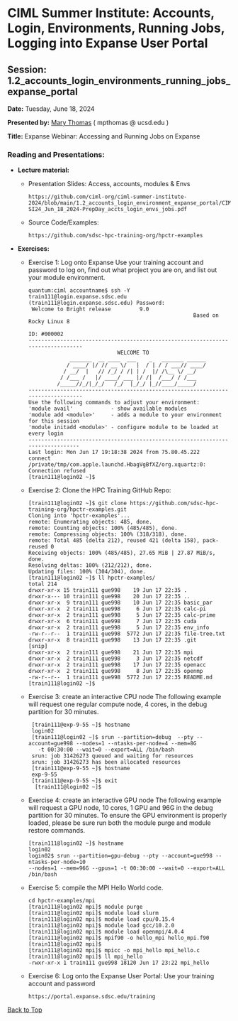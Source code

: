 # CIML Summer Institute:   Accounts, Login, Environments, Running Jobs, Logging into Expanse User Portal

## Session: 1.2_accounts_login_environments_running_jobs_expanse_portal

**Date:**  Tuesday, June 18, 2024

**Presented by:** [Mary Thomas](https://www.sdsc.edu/research/researcher_spotlight/thomas_mary.html )  ( mpthomas  @  ucsd.edu ) 

**Title:** Expanse Webinar:  Accessing and Running Jobs on Expanse

### Reading and Presentations:
* **Lecture material:**
   * Presentation Slides: Access, accounts, modules & Envs

     ```
     https://github.com/ciml-org/ciml-summer-institute-2024/blob/main/1.2_accounts_login_environment_expanse_portal/CIML-SI24_Jun_18_2024-PrepDay_accts_login_envs_jobs.pdf
     ```

   * Source Code/Examples:

     ```
     https://github.com/sdsc-hpc-training-org/hpctr-examples
     ```

* **Exercises:**

   * Exercise 1: Log onto Expanse
     Use your training account and password to log on, find out what project you are on, and list out your module environment.

     ```
     quantum:ciml accountname$ ssh -Y train111@login.expanse.sdsc.edu
     (train111@login.expanse.sdsc.edu) Password: 
      Welcome to Bright release         9.0
                                                         Based on Rocky Linux 8
                                                                    ID: #000002
     --------------------------------------------------------------------------------
                                 WELCOME TO
                  _______  __ ____  ___    _   _______ ______
                 / ____/ |/ // __ \/   |  / | / / ___// ____/
                / __/  |   // /_/ / /| | /  |/ /\__ \/ __/
               / /___ /   |/ ____/ ___ |/ /|  /___/ / /___
              /_____//_/|_/_/   /_/  |_/_/ |_//____/_____/
     --------------------------------------------------------------------------------
     Use the following commands to adjust your environment:
     'module avail'            - show available modules
     'module add <module>'     - adds a module to your environment for this session
     'module initadd <module>' - configure module to be loaded at every login
     -------------------------------------------------------------------------------
     Last login: Mon Jun 17 19:18:38 2024 from 75.80.45.222
     connect /private/tmp/com.apple.launchd.HbagVgBfXZ/org.xquartz:0: Connection refused
     [train111@login02 ~]$ 
     ```

   * Exercise 2: Clone the HPC Training GitHub Repo:
     ```
     [train111@login02 ~]$ git clone https://github.com/sdsc-hpc-training-org/hpctr-examples.git
     Cloning into 'hpctr-examples'...
     remote: Enumerating objects: 485, done.
     remote: Counting objects: 100% (485/485), done.
     remote: Compressing objects: 100% (318/318), done.
     remote: Total 485 (delta 212), reused 421 (delta 158), pack-reused 0
     Receiving objects: 100% (485/485), 27.65 MiB | 27.87 MiB/s, done.
     Resolving deltas: 100% (212/212), done.
     Updating files: 100% (304/304), done.
     [train111@login02 ~]$ ll hpctr-examples/
     total 214
     drwxr-xr-x 15 train111 gue998    19 Jun 17 22:35 .
     drwxr-x--- 10 train111 gue998    20 Jun 17 22:35 ..
     drwxr-xr-x  9 train111 gue998    10 Jun 17 22:35 basic_par
     drwxr-xr-x  2 train111 gue998     6 Jun 17 22:35 calc-pi
     drwxr-xr-x  2 train111 gue998     5 Jun 17 22:35 calc-prime
     drwxr-xr-x  6 train111 gue998     7 Jun 17 22:35 cuda
     drwxr-xr-x  2 train111 gue998     5 Jun 17 22:35 env_info
     -rw-r--r--  1 train111 gue998  5772 Jun 17 22:35 file-tree.txt
     drwxr-xr-x  8 train111 gue998    13 Jun 17 22:35 .git
     [snip]
     drwxr-xr-x  2 train111 gue998    21 Jun 17 22:35 mpi
     drwxr-xr-x  2 train111 gue998     3 Jun 17 22:35 netcdf
     drwxr-xr-x  2 train111 gue998    17 Jun 17 22:35 openacc
     drwxr-xr-x  2 train111 gue998     8 Jun 17 22:35 openmp
     -rw-r--r--  1 train111 gue998  5772 Jun 17 22:35 README.md
     [train111@login02 ~]$ 
     ```

   * Exercise 3: create an interactive CPU node
     The following example will request one regular compute node, 4 cores,  in the debug partition for 30 minutes.
     
     ```
      [train111@exp-9-55 ~]$ hostname
      login02
      [train111@login02 ~]$ srun --partition=debug  --pty --account=gue998 --nodes=1 --ntasks-per-node=4 --mem=8G
        -t 00:30:00 --wait=0 --export=ALL /bin/bash
      srun: job 31426273 queued and waiting for resources
      srun: job 31426273 has been allocated resources
      [train111@exp-9-55 ~]$ hostname
      exp-9-55
      [train111@exp-9-55 ~]$ exit
       [train111@login02 ~]$
     ```
    
   * Exercise 4: create an interactive GPU node
     The following example will request a GPU node, 10 cores, 1 GPU and 96G  in the debug partition for 30 minutes.  To ensure the GPU environment is properly loaded, please be sure run both the module purge and module restore commands.

       ```
       [train111@login02 ~]$ hostname
      login02
      login02$ srun --partition=gpu-debug --pty --account=gue998 --ntasks-per-node=10 
       --nodes=1 --mem=96G --gpus=1 -t 00:30:00 --wait=0 --export=ALL /bin/bash
       ```
       
   * Exercise 5: compile the MPI Hello World code.
     
     ```
     cd hpctr-examples/mpi 
     [train111@login02 mpi]$ module purge
     [train111@login02 mpi]$ module load slurm
     [train111@login02 mpi]$ module load cpu/0.15.4  
     [train111@login02 mpi]$ module load gcc/10.2.0
     [train111@login02 mpi]$ module load openmpi/4.0.4
     [train111@login02 mpi]$ mpif90 -o hello_mpi hello_mpi.f90
     [train111@login02 mpi]$ 
     [train111@login02 mpi]$ mpicc -o mpi_hello mpi_hello.c
     [train111@login02 mpi]$ ll mpi_hello
     -rwxr-xr-x 1 train111 gue998 18120 Jun 17 23:22 mpi_hello
     ```

   * Exercise 6: Log onto the Expanse User Portal:
   Use your training account and password

       ```
       https://portal.expanse.sdsc.edu/training
       ```
[Back to Top](#top)
